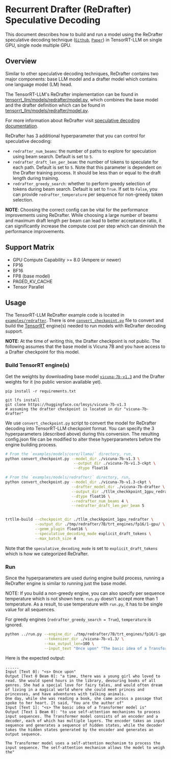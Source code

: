 # Recurrent Drafter (ReDrafter) Speculative Decoding

This document describes how to build and run a model using the ReDrafter speculative decoding technique ([`Github`](https://github.com/apple/ml-recurrent-drafter), [`Paper`](https://arxiv.org/abs/2403.09919)) in TensorRT-LLM on single GPU, single node multiple GPU.

## Overview
Similar to other speculative decoding techniques, ReDrafter contains two major components: base LLM model and a drafter model which contains one language model (LM) head.

The TensorRT-LLM's ReDrafter implementation can be found in [tensorrt_llm/models/redrafter/model.py](../../tensorrt_llm/models/redrafter/model.py), which combines the base model and the drafter definition which can be found in [tensorrt_llm/models/redrafter/model.py](../../tensorrt_llm/models/redrafter/drafter.py).

For more information about ReDrafter visit [speculative decoding documentation](https://nvidia.github.io/TensorRT-LLM/advanced/speculative-decoding.html).

ReDrafter has 3 additional hyperparameter that you can control for speculative decoding:
- `redrafter_num_beams`: the number of paths to explore for speculation using beam search. Default is set to `5`.
- `redrafter_draft_len_per_beam`: the number of tokens to speculate for each path. Default is set to `5`. Note that this parameter is dependent on the Drafter training process. It should be less than or equal to the draft length during training.
- `redrafter_greedy_search`: whether to perform greedy selection of tokens during beam search. Default is set to `True`. If set to `False`, you can provide `redrafter_temperature` per sequence for non-greedy token selection.

**NOTE**: Choosing the correct config can be vital for the performance improvements using ReDrafter.
While choosing a large number of beams and maximum draft length per beam can lead to better acceptance ratio, it can significantly increase the compute cost per step which can diminish the performance improvements.

## Support Matrix
  * GPU Compute Capability >= 8.0 (Ampere or newer)
  * FP16
  * BF16
  * FP8 (base model)
  * PAGED_KV_CACHE
  * Tensor Parallel

## Usage
The TensorRT-LLM ReDrafter example code is located in [`examples/redrafter`](./). There is one [`convert_checkpoint.py`](./convert_checkpoint.py) file to convert and build the [TensorRT](https://developer.nvidia.com/tensorrt) engine(s) needed to run models with ReDrafter decoding support.

**NOTE**: At the time of writing this, the Drafter checkpoint is not public. The following assumes that the base model is Vicuna 7B and you have access to a Drafter checkpoint for this model.

### Build TensorRT engine(s)
Get the weights by downloading base model [`vicuna-7b-v1.3`](https://huggingface.co/lmsys/vicuna-7b-v1.3) and the Drafter weights for it (no public version available yet).

```
pip install -r requirements.txt

git lfs install
git clone https://huggingface.co/lmsys/vicuna-7b-v1.3
# assuming the drafter checkpoint is located in dir "vicuna-7b-drafter"
```

We use `convert_checkpoint.py` script to convert the model for ReDrafter decoding into TensorRT-LLM checkpoint format.
You can specify the 3 hyperparameters (described above) during this conversion. The resulting config.json file can be modified to alter these hyperparameters before the engine building process.

```bash
# From the `examples/models/core/llama/` directory, run,
python convert_checkpoint.py --model_dir ./vicuna-7b-v1.3 \
                              --output_dir ./vicuna-7b-v1.3-ckpt \
                              --dtype float16

# From the `examples/models/redrafter/` directory, run,
python convert_checkpoint.py --model_dir ./vicuna-7b-v1.3-ckpt \
                             --drafter_model_dir ./vicuna-7b-drafter \
                             --output_dir ./tllm_checkkpoint_1gpu_redrafter \
                             --dtype float16 \
                             --redrafter_num_beams 4 \
                             --redrafter_draft_len_per_beam 5


trtllm-build --checkpoint_dir ./tllm_checkkpoint_1gpu_redrafter \
             --output_dir ./tmp/redrafter/7B/trt_engines/fp16/1-gpu/ \
             --gemm_plugin float16 \
             --speculative_decoding_mode explicit_draft_tokens \
             --max_batch_size 4

```

Note that the `speculative_decoding_mode` is set to `explicit_draft_tokens` which is how we categorized ReDrafter.

### Run

Since the hyperparameters are used during engine build process, running a ReDrafter engine is similar to running just the base model.

NOTE: If you build a non-greedy engine, you can also specify per sequence temperature which is not shown here. `run.py` doesn't accept more than 1 temperature. As a result, to use temperature with `run.py`, it has to be single value for all sequences.

For greedy engines (`redrafter_greedy_search = True`), `temperature` is ignored.

```bash
python ../run.py --engine_dir ./tmp/redrafter/7B/trt_engines/fp16/1-gpu/ \
                 --tokenizer_dir ./vicuna-7b-v1.3/ \
                 --max_output_len=100 \
                 --input_text "Once upon" "The basic idea of a Transformer model is"
```

Here is the expected output:
```text
......
Input [Text 0]: "<s> Once upon"
Output [Text 0 Beam 0]: "a time, there was a young girl who loved to read. She would spend hours in the library, devouring books of all genres. She had a special love for fairy tales, and would often dream of living in a magical world where she could meet princes and princesses, and have adventures with talking animals.
One day, while she was reading a book, she came across a passage that spoke to her heart. It said, "You are the author of"
Input [Text 1]: "<s> The basic idea of a Transformer model is"
Output [Text 1 Beam 0]: "to use self-attention mechanisms to process input sequences. The Transformer model consists of an encoder and a decoder, each of which has multiple layers. The encoder takes an input sequence and generates a sequence of hidden states, while the decoder takes the hidden states generated by the encoder and generates an output sequence.

The Transformer model uses a self-attention mechanism to process the input sequence. The self-attention mechanism allows the model to weigh the"
```
